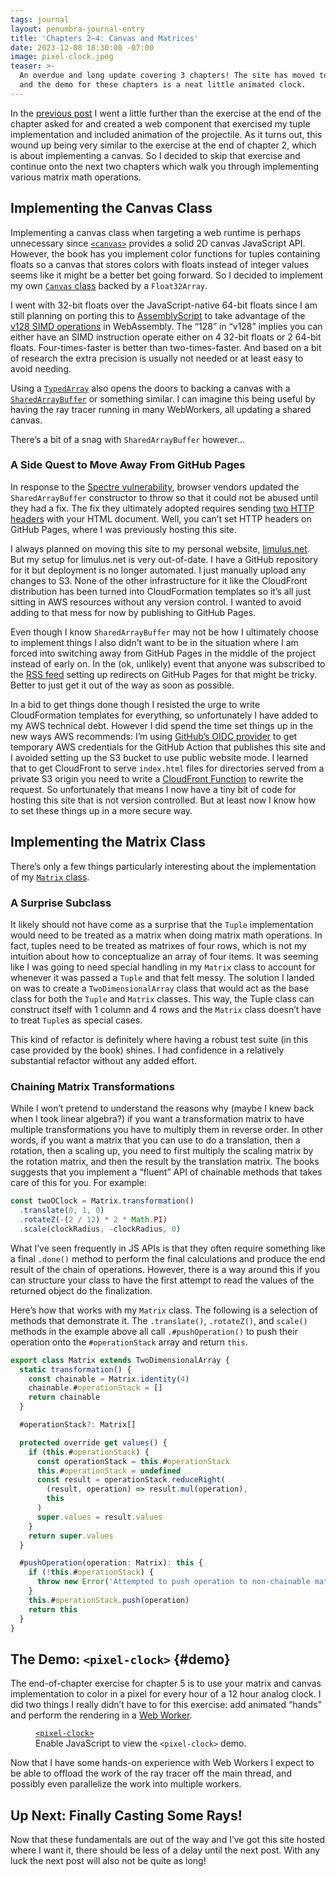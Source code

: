 ```yaml
---
tags: journal
layout: penumbra-journal-entry
title: 'Chapters 2–4: Canvas and Matrices'
date: 2023-12-08 18:30:00 -07:00
image: pixel-clock.jpeg
teaser: >-
  An overdue and long update covering 3 chapters! The site has moved to its permanent home
  and the demo for these chapters is a neat little animated clock.
---
```


In the [previous post][003] I went a little further than the exercise at the end of the
chapter asked for and created a web component that exercised my tuple implementation and
included animation of the projectile. As it turns out, this wound up being very similar to
the exercise at the end of chapter 2, which is about implementing a canvas. So I decided to
skip that exercise and continue onto the next two chapters which walk you through
implementing various matrix math operations.

[003]: ../003-tuples/

## Implementing the Canvas Class

Implementing a canvas class when targeting a web runtime is perhaps unnecessary since
[`<canvas>`][canvas] provides a solid 2D canvas JavaScript API. However, the book has you
implement color functions for tuples containing floats so a canvas that stores colors with
floats instead of integer values seems like it might be a better bet going forward. So I
decided to implement my own [`Canvas` class][canvas class] backed by a `Float32Array`.

[canvas]: https://developer.mozilla.org/en-US/docs/Web/HTML/Element/canvas
[canvas class]: https://github.com/limulus/penumbra/blob/d32022d755967a75c3923a156490e18e4315bf17/src/lib/canvas.ts

I went with 32-bit floats over the JavaScript-native 64-bit floats since I am still planning
on porting this to [AssemblyScript] to take advantage of the [v128 SIMD operations] in
WebAssembly. The “128” in “v128” implies you can either have an SIMD instruction operate
either on 4 32-bit floats or 2 64-bit floats. Four-times-faster is better than
two-times-faster. And based on a bit of research the extra precision is usually not needed
or at least easy to avoid needing.

[assemblyscript]: https://www.assemblyscript.org
[v128 simd operations]: https://github.com/WebAssembly/simd/blob/a78b98a6899c9e91a13095e560767af6e99d98fd/proposals/simd/SIMD.md

Using a [`TypedArray`][typedarray] also opens the doors to backing a canvas with a
[`SharedArrayBuffer`][sharedarraybuffer] or something similar. I can imagine this being
useful by having the ray tracer running in many WebWorkers, all updating a shared canvas.

[typedarray]: https://developer.mozilla.org/en-US/docs/Web/JavaScript/Reference/Global_Objects/TypedArray
[sharedarraybuffer]: https://developer.mozilla.org/en-US/docs/Web/JavaScript/Reference/Global_Objects/SharedArrayBuffer

There’s a bit of a snag with `SharedArrayBuffer` however…

### A Side Quest to Move Away From GitHub Pages

In response to the [Spectre vulnerability], browser vendors updated the `SharedArrayBuffer`
constructor to throw so that it could not be abused until they had a fix. The fix they
ultimately adopted requires sending [two HTTP headers] with your HTML document. Well, you
can’t set HTTP headers on GitHub Pages, where I was previously hosting this site.

[spectre vulnerability]: https://en.wikipedia.org/wiki/Spectre_(security_vulnerability)
[two http headers]: https://hacks.mozilla.org/2020/07/safely-reviving-shared-memory/

I always planned on moving this site to my personal website, [limulus.net]. But my setup for
limulus.net is very out-of-date. I have a GitHub repository for it but deployment is no
longer automated. I just manually upload any changes to S3. None of the other infrastructure
for it like the CloudFront distribution has been turned into CloudFormation templates so
it’s all just sitting in AWS resources without any version control. I wanted to avoid adding
to that mess for now by publishing to GitHub Pages.

[limulus.net]: https://limulus.net/

Even though I know `SharedArrayBuffer` may not be how I ultimately choose to implement
things I also didn’t want to be in the situation where I am forced into switching away from
GitHub Pages in the middle of the project instead of early on. In the (ok, unlikely) event
that anyone was subscribed to the [RSS feed] setting up redirects on GitHub Pages for that
might be tricky. Better to just get it out of the way as soon as possible.

[rss feed]: /feed.xml

In a bid to get things done though I resisted the urge to write CloudFormation templates for
everything, so unfortunately I have added to my AWS technical debt. However I did spend the
time set things up in the new ways AWS recommends: I’m using [GitHub’s OIDC
provider][gh-oidc] to get temporary AWS credentials for the GitHub Action that publishes
this site and I avoided setting up the S3 bucket to use public website mode. I learned that
to get CloudFront to serve `index.html` files for directories served from a private S3
origin you need to write a [CloudFront Function] to rewrite the request. So unfortunately that
means I now have a tiny bit of code for hosting this site that is not version controlled.
But at least now I know how to set these things up in a more secure way.

[gh-oidc]: https://docs.github.com/en/actions/deployment/security-hardening-your-deployments/configuring-openid-connect-in-amazon-web-services
[cloudfront function]: https://docs.aws.amazon.com/AmazonCloudFront/latest/DeveloperGuide/cloudfront-functions.html

## Implementing the Matrix Class

There’s only a few things particularly interesting about the implementation of my [`Matrix`
class][matrix class].

[matrix class]: https://github.com/limulus/penumbra/blob/d32022d755967a75c3923a156490e18e4315bf17/src/lib/matrix.ts

### A Surprise Subclass

It likely should not have come as a surprise that the `Tuple` implementation would need to
be treated as a matrix when doing matrix math operations. In fact, tuples need to be treated
as matrixes of four rows, which is not my intuition about how to conceptualize an array of
four items. It was seeming like I was going to need special handling in my `Matrix` class to
account for whenever it was passed a `Tuple` and that felt messy. The solution I landed on
was to create a `TwoDimensionalArray` class that would act as the base class for both the
`Tuple` and `Matrix` classes. This way, the Tuple class can construct itself with 1 column
and 4 rows and the `Matrix` class doesn’t have to treat `Tuple`s as special cases.

This kind of refactor is definitely where having a robust test suite (in this case provided
by the book) shines. I had confidence in a relatively substantial refactor without any added
effort.

### Chaining Matrix Transformations

While I won’t pretend to understand the reasons why (maybe I knew back when I took linear
algebra?) if you want a transformation matrix to have multiple transformations you have to
multiply them in reverse order. In other words, if you want a matrix that you can use to do
a translation, then a rotation, then a scaling up, you need to first multiply the scaling
matrix by the rotation matrix, and then the result by the translation matrix. The books
suggests that you implement a “fluent” API of chainable methods that takes care of this for
you. For example:

```typescript
const twoOClock = Matrix.transformation()
  .translate(0, 1, 0)
  .rotateZ(-(2 / 12) * 2 * Math.PI)
  .scale(clockRadius, -clockRadius, 0)
```

What I’ve seen frequently in JS APIs is that they often require something like a final
`.done()` method to perform the final calculations and produce the end result of the chain
of operations. However, there is a way around this if you can structure your class to have
the first attempt to read the values of the returned object do the finalization.

Here’s how that works with my `Matrix` class. The following is a selection of methods that
demonstrate it. The `.translate()`, `.rotateZ()`, and `scale()` methods in the example above
all call `.#pushOperation()` to push their operation onto the `#operationStack` array and
return `this`.

```typescript
export class Matrix extends TwoDimensionalArray {
  static transformation() {
    const chainable = Matrix.identity(4)
    chainable.#operationStack = []
    return chainable
  }

  #operationStack?: Matrix[]

  protected override get values() {
    if (this.#operationStack) {
      const operationStack = this.#operationStack
      this.#operationStack = undefined
      const result = operationStack.reduceRight(
        (result, operation) => result.mul(operation),
        this
      )
      super.values = result.values
    }
    return super.values
  }

  #pushOperation(operation: Matrix): this {
    if (!this.#operationStack) {
      throw new Error('Attempted to push operation to non-chainable matrix')
    }
    this.#operationStack.push(operation)
    return this
  }
}
```

## The Demo: <code>&lt;pixel-clock&gt;</code> {#demo}

The end-of-chapter exercise for chapter 5 is to use your matrix and canvas implementation to
color in a pixel for every hour of a 12 hour analog clock. I did two things I really didn’t
have to for this exercise: add animated “hands” and perform the rendering in a [Web Worker].

[web worker]: https://developer.mozilla.org/en-US/docs/Web/API/Web_Workers_API

<figure>
  <figcaption>
    <a href="https://github.com/limulus/penumbra-www/tree/bb3fc6bc3a35db3e7abe249f3838152e116e79f7/src/pixel-clock">
      <code>&lt;pixel-clock&gt;</code>
    </a>
  </figcaption>
  <pixel-clock>
    <script>document.write('Loading…')</script>
    <noscript>Enable JavaScript to view the <code>&lt;pixel-clock&gt;</code> demo.</noscript>
  </pixel-clock>
  <script type="module" async src="../../assets/js/pixel-clock/index.js"></script>
</figure>

Now that I have some hands-on experience with Web Workers I expect to be able to offload the
work of the ray tracer off the main thread, and possibly even parallelize the work into
multiple workers.

## Up Next: Finally Casting Some Rays!

Now that these fundamentals are out of the way and I’ve got this site hosted where I want
it, there should be less of a delay until the next post. With any luck the next post will
also not be quite as long!
